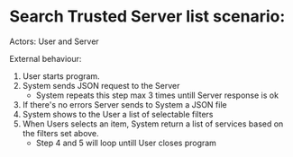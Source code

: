 # Search Trusted Server list scenario:
Actors: User and Server

External behaviour:

1. User starts program.
2. System sends JSON request to the Server
   * System repeats this step max 3 times untill Server response is ok
3. If there's no errors Server sends to System a JSON file
4. System shows to the User a list of selectable filters
5. When Users selects an item, System return a list of services based on the filters set above.
   * Step 4 and 5 will loop untill User closes program
